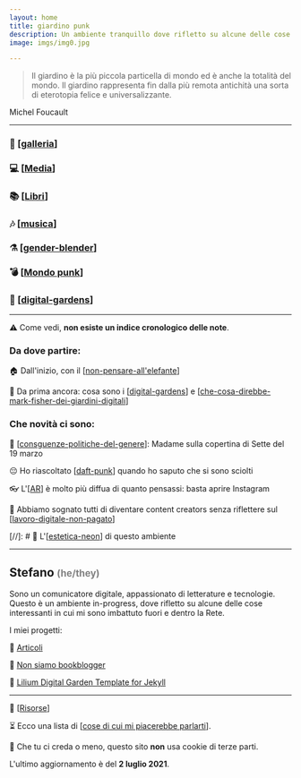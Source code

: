 ```yaml
---
layout: home
title: giardino punk
description: Un ambiente tranquillo dove rifletto su alcune delle cose interessanti che si possono trovare nella Rete e fuori.
image: imgs/img0.jpg

---
```

>Il giardino è la più piccola particella di mondo ed è anche la totalità del mondo. Il giardino rappresenta fin dalla più remota antichità una sorta di eterotopia felice e universalizzante. 

Michel Foucault

<hr>


### 📸 [[galleria]]

### 💻 [[Media]]

### 📚 [[Libri]]

### 🎶 [[musica]]

### ⚗️ [[gender-blender]]

### 💣 [[Mondo punk]]

### 🌱 [[digital-gardens]]


<hr>

⚠️ Come vedi, **non esiste un indice cronologico delle note**.

### Da dove partire:

🏠 Dall'inizio, con il [[non-pensare-all'elefante]]

📢 Da prima ancora: cosa sono i [[digital-gardens]] e [[che-cosa-direbbe-mark-fisher-dei-giardini-digitali]]

### Che novità ci sono:

📰 [[consguenze-politiche-del-genere]]: Madame sulla copertina di Sette del 19 marzo

😔 Ho riascoltato [[daft-punk]] quando ho saputo che si sono sciolti

👓 L'[[AR]] è molto più diffua di quanto pensassi: basta aprire Instagram

💸 Abbiamo sognato tutti di diventare content creators senza riflettere sul [[lavoro-digitale-non-pagato]]

[//]: # 💫 L'[[estetica-neon]] di questo ambiente

<hr>

## Stefano <span style="color:grey; font-size:.8em">(he/they)</span>

Sono un comunicatore digitale, appassionato di letterature e tecnologie. Questo è un ambiente in-progress, dove rifletto su alcune delle cose interessanti in cui mi sono imbattuto fuori e dentro la Rete.

I miei progetti:

🚀 [Articoli](https://zulianistph.medium.com/)

🚀 [Non siamo bookblogger](https://nonbookblogger.it)

🚀 [Lilium Digital Garden Template for Jekyll](https://lilium-digital-garden-jekyll.vercel.app/)


<hr>

📌 [[Risorse]]

⏳ Ecco una lista di [[cose di cui mi piacerebbe parlarti]].

👾 Che tu ci creda o meno, questo sito __non__ usa cookie di terze parti.

L'ultimo aggiornamento è del **2 luglio 2021**.

[//begin]: # "Autogenerated link references for markdown compatibility"
[galleria]: galleria.md "Galleria"
[Media]: media/media.md "Media"
[Libri]: libri/libri.md "Libri"
[musica]: musica/musica.md "Musica"
[gender-blender]: gender-blender.md "Gender blender"
[Mondo punk]: mondo-punk.md "Mondo punk"
[digital-gardens]: digital-gardens/digital-gardens.md "Digital gardens"
[non-pensare-all'elefante]: media/non-pensare-all'elefante.md "post n. 0"
[che-cosa-direbbe-mark-fisher-dei-giardini-digitali]: digital-gardens/che-cosa-direbbe-mark-fisher-dei-giardini-digitali.md "Che cosa direbbe Mark Fisher dei giardini digitali"
[consguenze-politiche-del-genere]: consguenze-politiche-del-genere.md "La stampa e il genere"
[daft-punk]: musica/daft-punk.md "Random Access Memories dei Daft Punk"
[AR]: AR.md "Augmented Reality"
[lavoro-digitale-non-pagato]: lavoro-digitale-non-pagato.md "Lavoro digitale non retribuito"
[estetica-neon]: estetica-neon.md "Estetica neon"
[Risorse]: risorse.md "Risorse"
[cose di cui mi piacerebbe parlarti]: cose-di-cui-mi-piacerebbe-parlarti.md "Cose di cui mi piacerebbe parlarti"
[//end]: # "Autogenerated link references"